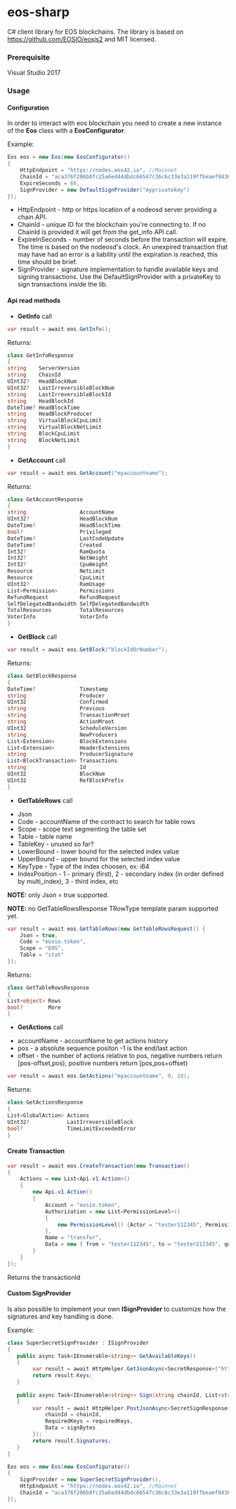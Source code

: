 # eos-sharp
C# client library for EOS blockchains. The library is based on https://github.com/EOSIO/eosjs2 and MIT licensed.

### Prerequisite

Visual Studio 2017 

### Usage

#### Configuration

In order to interact with eos blockchain you need to create a new instance of the **Eos** class with a **EosConfigurator**.

Example:

```csharp
Eos eos = new Eos(new EosConfigurator()
{    
    HttpEndpoint = "https://nodes.eos42.io", //Mainnet
    ChainId = "aca376f206b8fc25a6ed44dbdc66547c36c6c33e3a119ffbeaef943642f0e906",
    ExpireSeconds = 60,
    SignProvider = new DefaultSignProvider("myprivatekey")
});
```
* HttpEndpoint - http or https location of a nodeosd server providing a chain API.
* ChainId - unique ID for the blockchain you're connecting to. If no ChainId is provided it will get from the get_info API call.
* ExpireInSeconds - number of seconds before the transaction will expire. The time is based on the nodeosd's clock. An unexpired transaction that may have had an error is a liability until the expiration is reached, this time should be brief.
* SignProvider - signature implementation to handle available keys and signing transactions. Use the DefaultSignProvider with a privateKey to sign transactions inside the lib.

#### Api read methods

- **GetInfo** call
```csharp
var result = await eos.GetInfo();
```
Returns:
```csharp
class GetInfoResponse 
{ 
string    ServerVersion
string    ChainId 
UInt32?   HeadBlockNum   
UInt32?   LastIrreversibleBlockNum
string    LastIrreversibleBlockId
string    HeadBlockId   
DateTime? HeadBlockTime 
string    HeadBlockProducer
string    VirtualBlockCpuLimit
string    VirtualBlockNetLimit  
string    BlockCpuLimit
string    BlockNetLimit
}
```

- **GetAccount** call
```csharp
var result = await eos.GetAccount("myaccountname");
```
Returns:
```csharp
class GetAccountResponse
{
string                 AccountName
UInt32?                HeadBlockNum 
DateTime?              HeadBlockTime
bool?                  Privileged
DateTime?              LastCodeUpdate 
DateTime?              Created
Int32?                 RamQuota 
Int32?                 NetWeight 
Int32?                 CpuWeight
Resource               NetLimit
Resource               CpuLimit 
UInt32?                RamUsage 
List<Permission>       Permissions
RefundRequest          RefundRequest
SelfDelegatedBandwidth SelfDelegatedBandwidth 
TotalResources         TotalResources 
VoterInfo              VoterInfo
}
```

- **GetBlock** call
```csharp
var result = await eos.GetBlock("blockIdOrNumber");
```
Returns:
```csharp
class GetBlockResponse
{
DateTime?              Timestamp  
string                 Producer
UInt32                 Confirmed  
string                 Previous  
string                 TransactionMroot  
string                 ActionMroot 
UInt32                 ScheduleVersion 
string                 NewProducers
List<Extension>        BlockExtensions  
List<Extension>        HeaderExtensions
string                 ProducerSignature 
List<BlockTransaction> Transactions   
string                 Id
UInt32                 BlockNum 
UInt32                 RefBlockPrefix
}
```

- **GetTableRows** call
* Json
* Code - accountName of the contract to search for table rows
* Scope - scope text segmenting the table set
* Table - table name 
* TableKey - unused so far?
* LowerBound - lower bound for the selected index value
* UpperBound - upper bound for the selected index value
* KeyType - Type of the index choosen, ex: i64
* IndexPosition - 1 - primary (first), 2 - secondary index (in order defined by multi_index), 3 - third index, etc

**NOTE:** only Json = true supported.

**NOTE:** no GetTableRowsResponse TRowType template param supported yet.

```csharp
var result = await eos.GetTableRows(new GetTableRowsRequest() {
    Json = true,
    Code = "eosio.token",
    Scope = "EOS",
    Table = "stat"
});
```

Returns:

```csharp
class GetTableRowsResponse
{
List<object> Rows
bool?        More
}
```

- **GetActions** call
* accountName - accountName to get actions history
* pos - a absolute sequence positon -1 is the end/last action
* offset - the number of actions relative to pos, negative numbers return [pos-offset,pos), positive numbers return [pos,pos+offset)

```csharp
var result = await eos.GetActions("myaccountname", 0, 10);
```

Returns:

```csharp
class GetActionsResponse
{
List<GlobalAction> Actions
UInt32?            LastIrreversibleBlock
bool?              TimeLimitExceededError
}
```

#### Create Transaction

```csharp
var result = await eos.CreateTransaction(new Transaction()
{
    Actions = new List<Api.v1.Action>()
    {
        new Api.v1.Action()
        {
            Account = "eosio.token",
            Authorization = new List<PermissionLevel>()
            {
                new PermissionLevel() {Actor = "tester112345", Permission = "active" }
            },
            Name = "transfer",
            Data = new { from = "tester112345", to = "tester212345", quantity = "0.0001 EOS", memo = "hello crypto world!" }
        }
    }
});
```

Returns the transactionId
#### Custom SignProvider

Is also possible to implement your own **ISignProvider** to customize how the signatures and key handling is done.

Example:

```csharp
class SuperSecretSignProvider : ISignProvider
{
   public async Task<IEnumerable<string>> GetAvailableKeys()
   {
        var result = await HttpHelper.GetJsonAsync<SecretResponse>("https://supersecretserver.com/get_available_keys");
        return result.Keys;
   }
   
   public async Task<IEnumerable<string>> Sign(string chainId, List<string> requiredKeys, byte[] signBytes)
   {
        var result = await HttpHelper.PostJsonAsync<SecretSignResponse>("https://supersecretserver.com/sign", new SecretRequest {
            chainId = chainId,
            RequiredKeys = requiredKeys,
            Data = signBytes
        });
        return result.Signatures;
   }
}

Eos eos = new Eos(new EosConfigurator()
{
    SignProvider = new SuperSecretSignProvider(),
    HttpEndpoint = "https://nodes.eos42.io", //Mainnet
    ChainId = "aca376f206b8fc25a6ed44dbdc66547c36c6c33e3a119ffbeaef943642f0e906"
});
```
